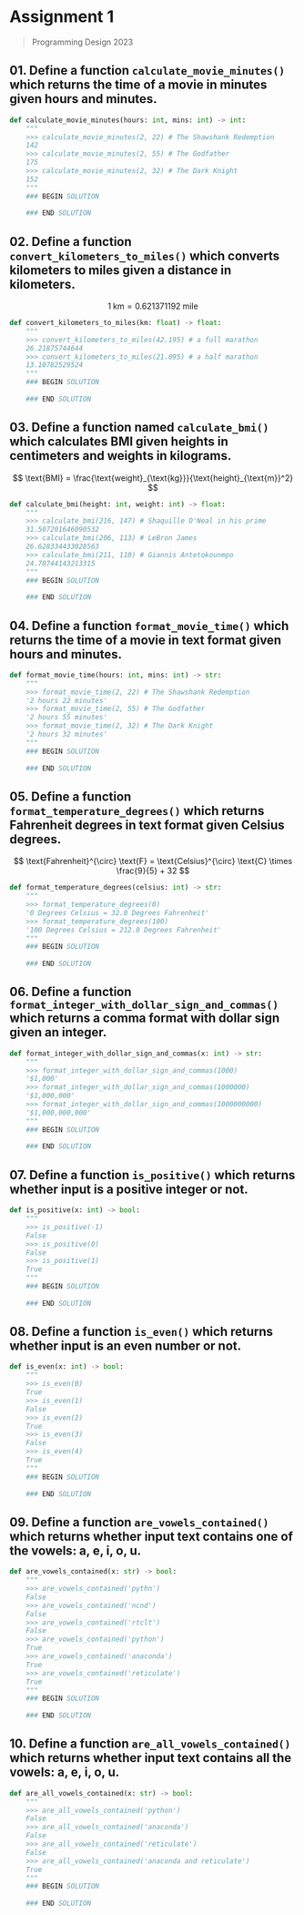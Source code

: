 # Assignment 1

> Programming Design 2023

## 01. Define a function `calculate_movie_minutes()` which returns the time of a movie in minutes given hours and minutes.

```python
def calculate_movie_minutes(hours: int, mins: int) -> int:
    """
    >>> calculate_movie_minutes(2, 22) # The Shawshank Redemption
    142
    >>> calculate_movie_minutes(2, 55) # The Godfather
    175
    >>> calculate_movie_minutes(2, 32) # The Dark Knight
    152
    """
    ### BEGIN SOLUTION
    
    ### END SOLUTION
```

## 02. Define a function `convert_kilometers_to_miles()` which converts kilometers to miles given a distance in kilometers.

$$
1 \; \text{km} = 0.621371192 \; \text{mile}
$$

```python
def convert_kilometers_to_miles(km: float) -> float:
    """
    >>> convert_kilometers_to_miles(42.195) # a full marathon
    26.21875744644
    >>> convert_kilometers_to_miles(21.095) # a half marathon
    13.10782529524
    """
    ### BEGIN SOLUTION
    
    ### END SOLUTION
```

## 03. Define a function named `calculate_bmi()` which calculates BMI given heights in centimeters and weights in kilograms.

$$
\text{BMI} = \frac{\text{weight}_{\text{kg}}}{\text{height}_{\text{m}}^2}
$$

```python
def calculate_bmi(height: int, weight: int) -> float:
    """
    >>> calculate_bmi(216, 147) # Shaquille O'Neal in his prime
    31.507201646090532
    >>> calculate_bmi(206, 113) # LeBron James
    26.628334433028563
    >>> calculate_bmi(211, 110) # Giannis Antetokounmpo
    24.70744143213315
    """
    ### BEGIN SOLUTION
    
    ### END SOLUTION
```

## 04. Define a function `format_movie_time()` which returns the time of a movie in text format given hours and minutes.

```python
def format_movie_time(hours: int, mins: int) -> str:
    """
    >>> format_movie_time(2, 22) # The Shawshank Redemption
    '2 hours 22 minutes'
    >>> format_movie_time(2, 55) # The Godfather
    '2 hours 55 minutes'
    >>> format_movie_time(2, 32) # The Dark Knight
    '2 hours 32 minutes'
    """
    ### BEGIN SOLUTION
    
    ### END SOLUTION
```

## 05. Define a function `format_temperature_degrees()` which returns Fahrenheit degrees in text format given Celsius degrees.

$$
\text{Fahrenheit}^{\circ} \text{F} = \text{Celsius}^{\circ} \text{C} \times \frac{9}{5} + 32
$$

```python
def format_temperature_degrees(celsius: int) -> str:
    """
    >>> format_temperature_degrees(0)
    '0 Degrees Celsius = 32.0 Degrees Fahrenheit'
    >>> format_temperature_degrees(100)
    '100 Degrees Celsius = 212.0 Degrees Fahrenheit'
    """
    ### BEGIN SOLUTION
    
    ### END SOLUTION
```

## 06. Define a function `format_integer_with_dollar_sign_and_commas()` which returns a comma format with dollar sign given an integer.

```python
def format_integer_with_dollar_sign_and_commas(x: int) -> str:
    """
    >>> format_integer_with_dollar_sign_and_commas(1000)
    '$1,000'
    >>> format_integer_with_dollar_sign_and_commas(1000000)
    '$1,000,000'
    >>> format_integer_with_dollar_sign_and_commas(1000000000)
    '$1,000,000,000'
    """
    ### BEGIN SOLUTION
    
    ### END SOLUTION
```

## 07. Define a function `is_positive()` which returns whether input is a positive integer or not.

```python
def is_positive(x: int) -> bool:
    """
    >>> is_positive(-1)
    False
    >>> is_positive(0)
    False
    >>> is_positive(1)
    True
    """
    ### BEGIN SOLUTION
    
    ### END SOLUTION
```

## 08. Define a function `is_even()` which returns whether input is an even number or not.

```python
def is_even(x: int) -> bool:
    """
    >>> is_even(0)
    True
    >>> is_even(1)
    False
    >>> is_even(2)
    True
    >>> is_even(3)
    False
    >>> is_even(4)
    True
    """
    ### BEGIN SOLUTION
    
    ### END SOLUTION
```

## 09. Define a function `are_vowels_contained()` which returns whether input text contains one of the vowels: a, e, i, o, u.

```python
def are_vowels_contained(x: str) -> bool:
    """
    >>> are_vowels_contained('pythn')
    False
    >>> are_vowels_contained('ncnd')
    False
    >>> are_vowels_contained('rtclt')
    False
    >>> are_vowels_contained('python')
    True
    >>> are_vowels_contained('anaconda')
    True
    >>> are_vowels_contained('reticulate')
    True
    """
    ### BEGIN SOLUTION
    
    ### END SOLUTION
```

## 10. Define a function `are_all_vowels_contained()` which returns whether input text contains all the vowels: a, e, i, o, u.

```python
def are_all_vowels_contained(x: str) -> bool:
    """
    >>> are_all_vowels_contained('python')
    False
    >>> are_all_vowels_contained('anaconda')
    False
    >>> are_all_vowels_contained('reticulate')
    False
    >>> are_all_vowels_contained('anaconda and reticulate')
    True
    """
    ### BEGIN SOLUTION
    
    ### END SOLUTION
```